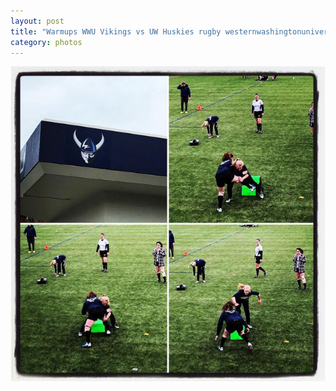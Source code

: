```yaml
---
layout: post
title: "Warmups WWU Vikings vs UW Huskies rugby westernwashingtonuniversity"
category: photos
---
```


[![Warmups WWU Vikings vs UW Huskies rugby westernwashingtonuniversity](/instagram/th-BtZdhEPBtbF.jpg)](https://www.instagram.com/p/BtZdhEPBtbF/)
